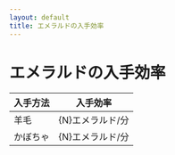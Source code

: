 ```yaml
---
layout: default
title: エメラルドの入手効率
---
```


# エメラルドの入手効率

| 入手方法 | 入手効率 |
|---------|---------|
| 羊毛 | {N}エメラルド/分 |
| かぼちゃ | {N}エメラルド/分 |
